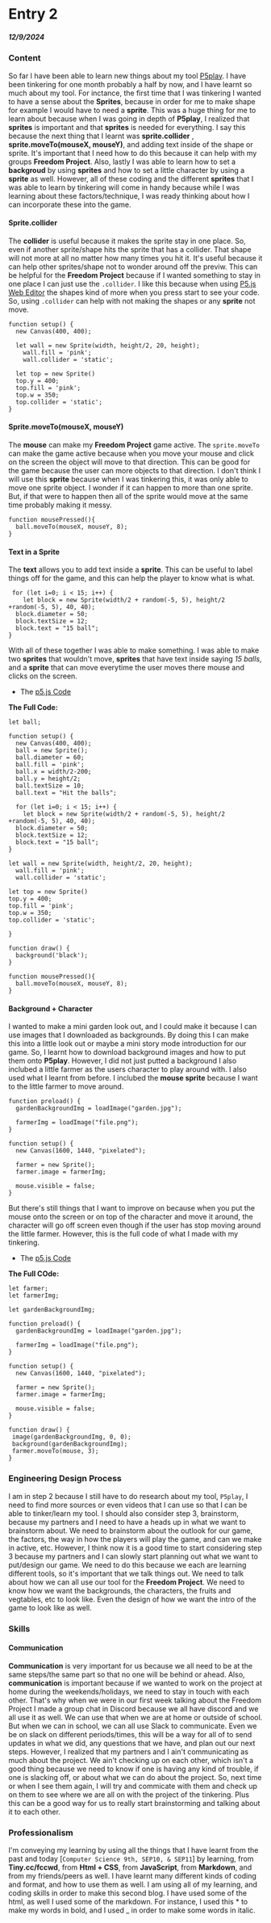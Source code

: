 # Entry 2
##### 12/9/2024

### Content 

So far I have been able to learn new things about my tool [P5play](https://p5play.org/). I have been tinkering for one month probably a half by now, and I have learnt so much about my tool. For inctance, the first time that I was tinkering I wanted to have a sense about the **Sprites**, because in order for me to make shape for example I would have to need a **sprite**. This was a huge thing for me to learn about because when I was going in depth of **P5play**, I realized that **sprites** is important and that **sprites** is needed for everything. I say this because the next thing that I learnt was **sprite.collider** , **sprite.moveTo(mouseX, mouseY)**, and adding text inside of the shape or sprite. It's important that I need how to do this because it can help with my groups **Freedom Project**. Also, lastly I was able to learn how to set a **backgroud** by using **sprites** and how to set a little character by using a **sprite** as well. However, all of these coding and the different **sprites** that I was able to learn by tinkering will come in handy because while I was learning about these factors/technique, I was ready thinking about how I can incorporate these into the game. 


#### Sprite.collider

The **collider** is useful because it makes the sprite stay in one place. So, even if another sprite/shape hits the sprite that has a collider. That shape will not more at all no matter how many times you hit it. It's useful because it can help other sprites/shape not to wonder around off the previw. This can be helpful for the **Freedom Project** because if I wanted something to stay in one place I can just use the `.collider`. I like this because when using [P5.js Web Editor](https://editor.p5js.org/kiaram2249/sketches/VtfUHQrwN) the shapes kind of more when you press start to see your code. So, using `.collider` can help with not making the shapes or any **sprite** not move. 

```JS
function setup() {
  new Canvas(400, 400);

  let wall = new Sprite(width, height/2, 20, height); 
    wall.fill = 'pink';
    wall.collider = 'static';
    
  let top = new Sprite()
  top.y = 400;
  top.fill = 'pink';
  top.w = 350;
  top.collider = 'static';
}
```

#### Sprite.moveTo(mouseX, mouseY)

The **mouse** can make my **Freedom Project** game active. The `sprite.moveTo` can make the game active because when you move your mouse and click on the screen the object will move to that direction. This can be good for the game because the user can more objects to that direction. I don't think I will use this **sprite** because when I was tinkering this, it was only able to move one sprite object. I wonder if it can happen to more than one sprite. But, if that were to happen then all of the sprite would move at the same time probably making it messy. 

```JS
function mousePressed(){
  ball.moveTo(mouseX, mouseY, 8);
}
```

#### Text in a Sprite

The **text** allows you to add text inside a **sprite**. This can be useful to label things off for the game, and this can help the player to know what is what. 

```JS
 for (let i=0; i < 15; i++) {
    let block = new Sprite(width/2 + random(-5, 5), height/2 +random(-5, 5), 40, 40);
  block.diameter = 50;
  block.textSize = 12;
  block.text = "15 ball";
}
```

With all of these together I was able to make something. I was able to make two **sprites** that wouldn't move, **sprites** that have text inside saying _15 balls_, and a **sprite** that can move everytime the user moves there mouse and clicks on the screen. 
   * The [p5.js Code](https://editor.p5js.org/)

**The Full Code:**

```JS
let ball;

function setup() {
  new Canvas(400, 400);
  ball = new Sprite();
  ball.diameter = 60;
  ball.fill = 'pink';
  ball.x = width/2-200;
  ball.y = height/2;
  ball.textSize = 10;
  ball.text = "Hit the balls";
  
  for (let i=0; i < 15; i++) {
    let block = new Sprite(width/2 + random(-5, 5), height/2 +random(-5, 5), 40, 40);
  block.diameter = 50;
  block.textSize = 12;
  block.text = "15 ball";
}
  
let wall = new Sprite(width, height/2, 20, height); 
  wall.fill = 'pink';
  wall.collider = 'static';
  
let top = new Sprite()
top.y = 400;
top.fill = 'pink';
top.w = 350;
top.collider = 'static';
  
}

function draw() {
  background('black');
}

function mousePressed(){
  ball.moveTo(mouseX, mouseY, 8);
}
```

#### Background + Character

I wanted to make a mini garden look out, and I could make it because I can use images that I downloaded as backgrounds. By doing this I can make this into a little look out or maybe a mini story mode introduction for our game. So, I learnt how to download background images and how to put them onto **P5play**. However, I did not just putted a background I also inclubed a little farmer as the users character to play around with. I also used what I learnt from before. I inclubed the **mouse sprite** because I want to the little farmer to move around. 

```JS
function preload() {
  gardenBackgroundImg = loadImage("garden.jpg");
  
  farmerImg = loadImage("file.png");
}

function setup() {
  new Canvas(1600, 1440, "pixelated");
  
  farmer = new Sprite();
  farmer.image = farmerImg;
  
  mouse.visible = false;
}
```

But there's still things that I want to improve on because when you put the mouse onto the screen or on top of the character and move it around, the character will go off screen even though if the user has stop moving around the little farmer. However, this is the full code of what I made with my tinkering. 
   * The [p5.js Code](https://editor.p5js.org/kiaram2249/sketches/JnEDLMSff)

**The Full COde:**

```JS
let farmer;
let farmerImg;

let gardenBackgroundImg;

function preload() {
  gardenBackgroundImg = loadImage("garden.jpg");
  
  farmerImg = loadImage("file.png");
}

function setup() {
  new Canvas(1600, 1440, "pixelated");
  
  farmer = new Sprite();
  farmer.image = farmerImg;
  
  mouse.visible = false;
}

function draw() {
 image(gardenBackgroundImg, 0, 0);
 background(gardenBackgroundImg);
 farmer.moveTo(mouse, 3);
}
```

### Engineering Design Process

I am in step 2 because I still have to do research about my tool, `P5play`, I need to find more sources or even videos that I can use so that I can be able to tinker/learn my tool. I should also consider step 3, brainstorm, because my partners and I need to have a heads up in what we want to brainstorm about. We need to brainstorm about the outlook for our game, the factors, the way in how the players will play the game, and can we make in active, etc. However, I think now it is a good time to start considering step 3 because my partners and I can slowly start planning out what we want to put/design our game. We need to do this because we each are learning different tools, so it's important that we talk things out. We need to talk about how we can all use our tool for the **Freedom Project**. We need to know how we want the backgrounds, the characters, the fruits and vegtables, etc to look like. Even the design of how we want the intro of the game to look like as well. 

### Skills

#### Communication

**Communication** is very important for us because we all need to be at the same steps/the same part so that no one will be behind or ahead. Also, **communication** is important because if we wanted to work on the project at home during the weekends/holidays, we need to stay in touch with each other. That's why when we were in our first week talking about the Freedom Project I made a group chat in Discord because we all have discord and we all use it as well. We can use that when we are at home or outside of school. But when we can in school, we can all use Slack to communicate. Even we be on slack on different periods/times, this will be a way for all of to send updates in what we did, any questions that we have, and plan out our next steps. However, I realized that my partners and I ain't communicating as much about the project. We ain't checking up on each other, which isn't a good thing because we need to know if one is having any kind of trouble, if one is slacking off, or about what we can do about the project. So, next time or when I see them again, I will try and commicate with them and check up on them to see where we are all on with the project of the tinkering. Plus this can be a good way for us to really start brainstorming and talking about it to each other. 

### Professionalism

I'm conveying my learning by using all the things that I have learnt from the past and today [`Computer Science 9th, SEP10, & SEP11`] by learning, from **Tiny.cc/fccwd**, from **Html + CSS**, from **JavaScript**, from **Markdown**, and from my friends/peers as well. I have learnt many different kinds of coding and format, and how to use them as well. I am using all of my learning, and coding skills in order to make this second blog. I have used some of the html, as well I used some of the markdown. For instance, I used this * to make my words in bold, and I used _ in order to make some words in italic.
